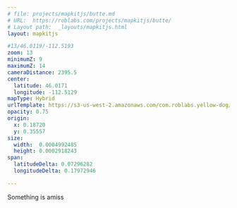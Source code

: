 ```yaml
---
# file: projects/mapkitjs/butte.md
# URL:  https://roblabs.com/projects/mapkitjs/butte/
# Layout path:  _layouts/mapkitjs.html
layout: mapkitjs

#13/46.0119/-112.5193
zoom: 13
minimumZ: 9
maximumZ: 14
cameraDistance: 2395.5
center:
  latitude: 46.0171
  longitude: -112.5129
mapType: Hybrid
urlTemplate: https://s3-us-west-2.amazonaws.com/com.roblabs.yellow-dog/maptiler/butte/{z}/{x}/{y}.png
opacity: 0.75
origin: 
  x: 0.18720
  y: 0.35557
size:
  width:  0.0004992485
  height: 0.0002918243
span:
  latitudeDelta: 0.07296282
  longitudeDelta: 0.17972946

---
```


Something is amiss
